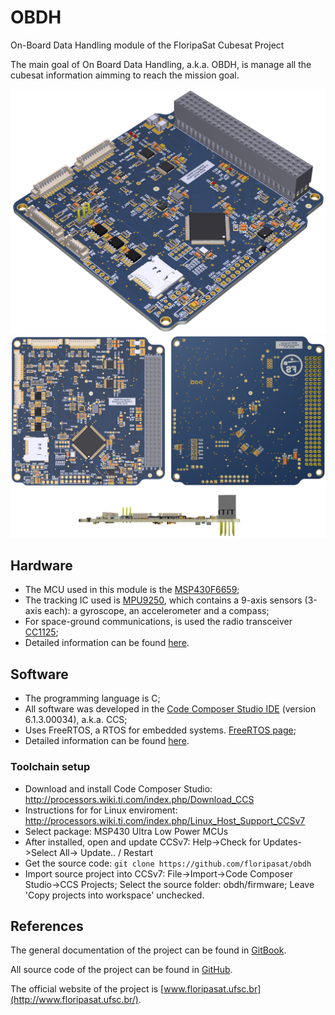 
# OBDH
On-Board Data Handling module of the FloripaSat Cubesat Project

The main goal of On Board Data Handling, a.k.a. OBDH, is manage all the cubesat information aimming to reach the mission goal.

![OBDH 3D ISO](images/obdh_v2_3d_iso.png)
![OBDH 3D Panes](images/obdh_v2_3d_panes.png)

## Hardware

* The MCU used in this module is the [MSP430F6659](http://www.ti.com/product/MSP430F6659);
* The tracking IC used is [MPU9250](https://www.invensense.com/products/motion-tracking/9-axis/mpu-9250/), which contains a 9-axis sensors (3-axis each): a gyroscope, an accelerometer and a compass;
* For space-ground communications, is used the radio transceiver [CC1125](http://www.ti.com/product/CC1125);
* Detailed information can be found [here](https://github.com/floripasat/obdh/hardware/).

## Software

* The programming language is C;
* All software was developed in the [Code Composer Studio IDE](http://www.ti.com/tool/ccstudio) (version 6.1.3.00034), a.k.a. CCS;
* Uses FreeRTOS, a RTOS for embedded systems. [FreeRTOS page](http://freertos.org/);
* Detailed information can be found [here](https://github.com/floripasat/obdh/firmware/).
<!-- * Doxygen documentation [here](http://fsat-server.duckdns.org:8000/obdh/). nao foi feito ainda -->

### Toolchain setup
* Download and install Code Composer Studio: http://processors.wiki.ti.com/index.php/Download_CCS
* Instructions for for Linux enviroment: http://processors.wiki.ti.com/index.php/Linux_Host_Support_CCSv7
* Select package: MSP430 Ultra Low Power MCUs 
* After installed, open and update CCSv7: Help->Check for Updates->Select All-> Update.. / Restart
* Get the source code: `git clone https://github.com/floripasat/obdh`
* Import source project into CCSv7: File->Import->Code Composer Studio->CCS Projects; Select the source folder: obdh/firmware; Leave 'Copy projects into workspace' unchecked.
## References

The general documentation of the project can be found in [GitBook](https://www.gitbook.com/book/tuliogomesp/floripasat-technical-manual).

All source code of the project can be found in [GitHub](https://github.com/floripasat).

The official website of the project is [www.floripasat.ufsc.br](http://www.floripasat.ufsc.br/).

